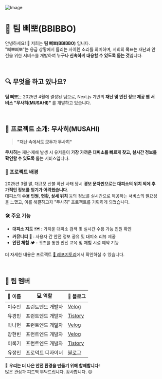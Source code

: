 ![Image](https://github.com/user-attachments/assets/751fc626-3b29-4175-99bf-fa2320a5ff6f)

# 🚨 팀 삐뽀(BBIBBO)

안녕하세요! 👋  저희는 **팀 삐뽀(BBIBBO)** 입니다.  
"삐뽀삐뽀"는 응급 상황에서 들리는 사이렌 소리를 의미하며, 저희의 목표는 재난과 안전을 위한 서비스를 개발하여 **누구나 신속하게 대응할 수 있도록 돕는 것**입니다.  

<br>

## 🔍 무엇을 하고 있나요?

**팀 삐뽀**는 2025년 4월에 결성된 팀으로, Next.js 기반의 **재난 및 안전 정보 제공 웹 서비스 "무사히(MUSAHI)"** 를 개발하고 있습니다.

<br>

## 📌 프로젝트 소개: 무사히(MUSAHI)

> **"재난 속에서도 모두가 무사히"**  

**무사히**는 재난·재해 발생 시 유저들이 **가장 가까운 대피소를 빠르게 찾고, 실시간 정보를 확인할 수 있도록** 돕는 서비스입니다.  

### 🚨 프로젝트 배경  
2025년 3월 말, 대규모 산불 확산 사태 당시 **경보 문자만으로는 대피소의 위치 외에 추가적인 정보를 얻기가 어려웠습니다**.  
대피소의 **수용 인원, 현황, 상세 위치** 등의 정보를 실시간으로 제공하는 서비스의 필요성을 느꼈고, 이를 해결하고자 "무사히" 프로젝트를 기획하게 되었습니다.  

### 🛠 주요 기능  
- **대피소 지도** 🗺️ : 가까운 대피소 검색 및 실시간 수용 가능 인원 확인  
- **커뮤니티** 💬 : 사용자 간 안전 정보 공유 및 대피소 리뷰 제공  
- **안전 체험** 🏕️ : 퀴즈를 통한 안전 교육 및 체험 시설 예약 기능  

더 자세한 내용은 프로젝트 [📖 레포지토리](https://github.com/BbiBbo8/moo-sa-hi)에서 확인하실 수 있습니다.  

<br>

## 👥 팀 멤버

|👤 이름|💻 역할|🔗 블로그|
|------|---|---|
|이수민|프런트엔드 개발자|[Velog](https://velog.io/@suminlee0409/posts)|
|유경민|프런트엔드 개발자|[Tistory](https://yuuuuukko.tistory.com/)|
|박나현|프런트엔드 개발자|[Velog](https://velog.io/@pna9904/posts)|
|장현빈|프런트엔드 개발자|[Velog](https://velog.io/@33hyun/posts)|
|이록기|프런트엔드 개발자|[Tistory](https://tigulmoa.tistory.com/)|
|유정민|프로덕트 디자이너|[블로그]()|

🚀 **우리는 더 나은 안전 환경을 만들기 위해 함께합니다!**  
많은 관심과 피드백 부탁드립니다. 감사합니다. 😊  
